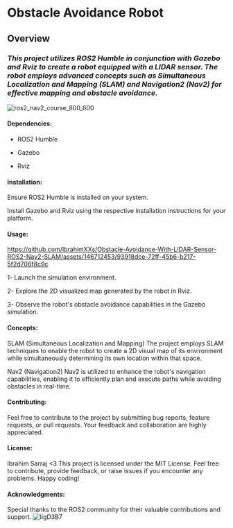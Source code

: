 # Obstacle Avoidance Robot

## Overview
### *This project utilizes ROS2 Humble in conjunction with Gazebo and Rviz to create a robot equipped with a LIDAR sensor. The robot employs advanced concepts such as Simultaneous Localization and Mapping (SLAM) and Navigation2 (Nav2) for effective mapping and obstacle avoidance.*
![ros2_nav2_course_800_600](https://github.com/IbrahimXXs/Obstacle-Avoidance-With-LIDAR-Sensor-ROS2-Nav2-SLAM/assets/146712453/1d662c34-2db9-49bb-a590-9ba9ac2656c2)

#### Dependencies:

* ROS2 Humble
  
* Gazebo
  
* Rviz

#### Installation:

Ensure ROS2 Humble is installed on your system.

Install Gazebo and Rviz using the respective installation instructions for your platform.

#### Usage:


https://github.com/IbrahimXXs/Obstacle-Avoidance-With-LIDAR-Sensor-ROS2-Nav2-SLAM/assets/146712453/93918dce-72ff-45b6-b217-5f2d706f8c9c


1- Launch the simulation environment.

2- Explore the 2D visualized map generated by the robot in Rviz.

3- Observe the robot's obstacle avoidance capabilities in the Gazebo simulation.

#### Concepts:

SLAM (Simultaneous Localization and Mapping)
The project employs SLAM techniques to enable the robot to create a 2D visual map of its environment while simultaneously determining its own location within that space.

Nav2 (Navigation2)
Nav2 is utilized to enhance the robot's navigation capabilities, enabling it to efficiently plan and execute paths while avoiding obstacles in real-time.

#### Contributing:

Feel free to contribute to the project by submitting bug reports, feature requests, or pull requests. Your feedback and collaboration are highly appreciated.

#### License:

Ibrahim Sarraj <3 This project is licensed under the MIT License. Feel free to contribute, provide feedback, or raise issues if you encounter any problems. Happy coding!

#### Acknowledgments:

Special thanks to the ROS2 community for their valuable contributions and support.
![IigD3B7](https://github.com/IbrahimXXs/Obstacle-Avoidance-With-LIDAR-Sensor-ROS2-Nav2-SLAM/assets/146712453/ccd65e06-2817-4537-8525-e092fdfb9147)

